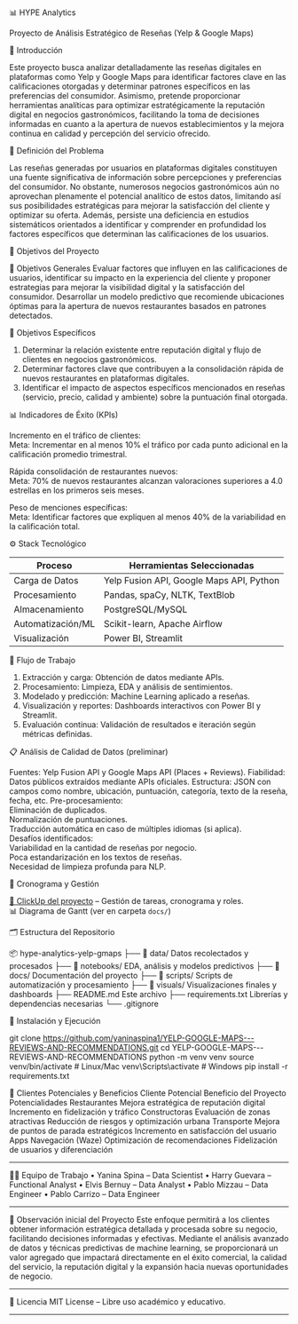 📊 HYPE Analytics

Proyecto de Análisis Estratégico de Reseñas (Yelp & Google Maps)

🧠 Introducción

Este proyecto busca analizar detalladamente las reseñas digitales en plataformas como Yelp y Google Maps para identificar factores clave en las calificaciones otorgadas y determinar patrones específicos en las preferencias del consumidor. Asimismo, pretende proporcionar herramientas analíticas para optimizar estratégicamente la reputación digital en negocios gastronómicos, facilitando la toma de decisiones informadas en cuanto a la apertura de nuevos establecimientos y la mejora continua en calidad y percepción del servicio ofrecido.


📌 Definición del Problema

Las reseñas generadas por usuarios en plataformas digitales constituyen una fuente significativa de información sobre percepciones y preferencias del consumidor. No obstante, numerosos negocios gastronómicos aún no aprovechan plenamente el potencial analítico de estos datos, limitando así sus posibilidades estratégicas para mejorar la satisfacción del cliente y optimizar su oferta. Además, persiste una deficiencia en estudios sistemáticos orientados a identificar y comprender en profundidad los factores específicos que determinan las calificaciones de los usuarios.



🎯 Objetivos del Proyecto

🔹 Objetivos Generales
Evaluar factores que influyen en las calificaciones de usuarios, identificar su impacto en la experiencia del cliente y proponer estrategias para mejorar la visibilidad digital y la satisfacción del consumidor.
Desarrollar un modelo predictivo que recomiende ubicaciones óptimas para la apertura de nuevos restaurantes basados en patrones detectados.

🔸 Objetivos Específicos
1. Determinar la relación existente entre reputación digital y flujo de clientes en negocios gastronómicos.
2. Determinar factores clave que contribuyen a la consolidación rápida de nuevos restaurantes en plataformas digitales.
3. Identificar el impacto de aspectos específicos mencionados en reseñas (servicio, precio, calidad y ambiente) sobre la puntuación final otorgada.



📊 Indicadores de Éxito (KPIs)

Incremento en el tráfico de clientes:  
  Meta: Incrementar en al menos 10% el tráfico por cada punto adicional en la calificación promedio trimestral.

Rápida consolidación de restaurantes nuevos:  
  Meta: 70% de nuevos restaurantes alcanzan valoraciones superiores a 4.0 estrellas en los primeros seis meses.

Peso de menciones específicas:  
  Meta: Identificar factores que expliquen al menos 40% de la variabilidad en la calificación total.


⚙️ Stack Tecnológico

| Proceso            | Herramientas Seleccionadas                     |
|--------------------|------------------------------------------------|
| Carga de Datos     | Yelp Fusion API, Google Maps API, Python       |
| Procesamiento      | Pandas, spaCy, NLTK, TextBlob                  |
| Almacenamiento     | PostgreSQL/MySQL                               |
| Automatización/ML  | Scikit-learn, Apache Airflow                   |
| Visualización      | Power BI, Streamlit                            |


🔄 Flujo de Trabajo

1. Extracción y carga: Obtención de datos mediante APIs.
2. Procesamiento: Limpieza, EDA y análisis de sentimientos.
3. Modelado y predicción: Machine Learning aplicado a reseñas.
4. Visualización y reportes: Dashboards interactivos con Power BI y Streamlit.
5. Evaluación continua: Validación de resultados e iteración según métricas definidas.



📋 Análisis de Calidad de Datos (preliminar)

Fuentes: Yelp Fusion API y Google Maps API (Places + Reviews).
Fiabilidad: Datos públicos extraídos mediante APIs oficiales.
Estructura: JSON con campos como nombre, ubicación, puntuación, categoría, texto de la reseña, fecha, etc.
Pre-procesamiento:  
  Eliminación de duplicados.  
  Normalización de puntuaciones.  
  Traducción automática en caso de múltiples idiomas (si aplica).  
Desafíos identificados:  
  Variabilidad en la cantidad de reseñas por negocio.  
  Poca estandarización en los textos de reseñas.  
  Necesidad de limpieza profunda para NLP.



📆 Cronograma y Gestión

[📌 ClickUp del proyecto](https://app.clickup.com/9013800114/v/f/90135057513/90133246806) – Gestión de tareas, cronograma y roles.  
📊 Diagrama de Gantt (ver en carpeta `docs/`)  



🗂️ Estructura del Repositorio

📦 hype-analytics-yelp-gmaps ├── 📁 data/ Datos recolectados y procesados ├── 📁 notebooks/ EDA, análisis y modelos predictivos ├── 📁 docs/ Documentación del proyecto ├── 📁 scripts/ Scripts de automatización y procesamiento ├── 📁 visuals/ Visualizaciones finales y dashboards ├── README.md Este archivo ├── requirements.txt Librerías y dependencias necesarias └── .gitignore

🚀 Instalación y Ejecución

git clone https://github.com/yaninaspina1/YELP-GOOGLE-MAPS---REVIEWS-AND-RECOMMENDATIONS.git
cd YELP-GOOGLE-MAPS---REVIEWS-AND-RECOMMENDATIONS
python -m venv venv
source venv/bin/activate  # Linux/Mac
venv\Scripts\activate     # Windows
pip install -r requirements.txt

📌 Clientes Potenciales y Beneficios
Cliente Potencial	Beneficio del Proyecto	Potencialidades
Restaurantes	Mejora estratégica de reputación digital	Incremento en fidelización y tráfico
Constructoras	Evaluación de zonas atractivas	Reducción de riesgos y optimización urbana
Transporte	Mejora de puntos de parada estratégicos	Incremento en satisfacción del usuario
Apps Navegación (Waze)	Optimización de recomendaciones	Fidelización de usuarios y diferenciación
________________________________________
🧑‍💻 Equipo de Trabajo
•	Yanina Spina – Data Scientist
•	Harry Guevara – Functional Analyst
•	Elvis Bernuy – Data Analyst
•	Pablo Mizzau – Data Engineer
•	Pablo Carrizo – Data Engineer
________________________________________
📝 Observación inicial del Proyecto
Este enfoque permitirá a los clientes obtener información estratégica detallada y procesada sobre su negocio, facilitando decisiones informadas y efectivas. Mediante el análisis avanzado de datos y técnicas predictivas de machine learning, se proporcionará un valor agregado que impactará directamente en el éxito comercial, la calidad del servicio, la reputación digital y la expansión hacia nuevas oportunidades de negocio.
________________________________________
📄 Licencia
MIT License – Libre uso académico y educativo.
________________________________________






